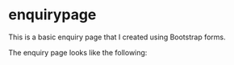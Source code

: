 # enquirypage

This is a basic enquiry page that I created using Bootstrap forms. 

The enquiry page looks like the following: 

